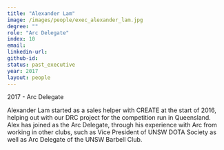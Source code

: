 ```yaml
---
title: "Alexander Lam"
image: /images/people/exec_alexander_lam.jpg
degree: ""
role: "Arc Delegate"
index: 10
email:
linkedin-url:
github-id:
status: past_executive
year: 2017
layout: people
---
```

2017 - Arc Delegate

Alexander Lam started as a sales helper with CREATE at the start of 2016, helping out with our DRC project for the competition run in Queensland. Alex has joined as the Arc Delegate, through his experience with Arc from working in other clubs, such as Vice President of UNSW DOTA Society as well as Arc Delegate of the UNSW Barbell Club.
